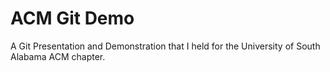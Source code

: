 # ACM Git Demo
A Git Presentation and Demonstration that I held for the University of South Alabama ACM chapter. 
